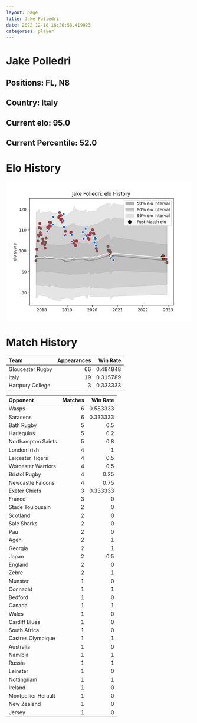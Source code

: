 ```yaml
---  
layout: page  
title: Jake Polledri  
date: 2022-12-18 16:26:58.419023  
categories: player  
---
```

# Jake Polledri

## Positions: FL, N8

## Country: Italy

## Current elo: 95.0

## Current Percentile: 52.0

# Elo History


![elo history](history_JakePolledri.png)
# Match History


| Team             |   Appearances |   Win Rate |
|:-----------------|--------------:|-----------:|
| Gloucester Rugby |            66 |   0.484848 |
| Italy            |            19 |   0.315789 |
| Hartpury College |             3 |   0.333333 |

| Opponent            |   Matches |   Win Rate |
|:--------------------|----------:|-----------:|
| Wasps               |         6 |   0.583333 |
| Saracens            |         6 |   0.333333 |
| Bath Rugby          |         5 |   0.5      |
| Harlequins          |         5 |   0.2      |
| Northampton Saints  |         5 |   0.8      |
| London Irish        |         4 |   1        |
| Leicester Tigers    |         4 |   0.5      |
| Worcester Warriors  |         4 |   0.5      |
| Bristol Rugby       |         4 |   0.25     |
| Newcastle Falcons   |         4 |   0.75     |
| Exeter Chiefs       |         3 |   0.333333 |
| France              |         3 |   0        |
| Stade Toulousain    |         2 |   0        |
| Scotland            |         2 |   0        |
| Sale Sharks         |         2 |   0        |
| Pau                 |         2 |   0        |
| Agen                |         2 |   1        |
| Georgia             |         2 |   1        |
| Japan               |         2 |   0.5      |
| England             |         2 |   0        |
| Zebre               |         2 |   1        |
| Munster             |         1 |   0        |
| Connacht            |         1 |   1        |
| Bedford             |         1 |   0        |
| Canada              |         1 |   1        |
| Wales               |         1 |   0        |
| Cardiff Blues       |         1 |   0        |
| South Africa        |         1 |   0        |
| Castres Olympique   |         1 |   1        |
| Australia           |         1 |   0        |
| Namibia             |         1 |   1        |
| Russia              |         1 |   1        |
| Leinster            |         1 |   0        |
| Nottingham          |         1 |   1        |
| Ireland             |         1 |   0        |
| Montpellier Herault |         1 |   0        |
| New Zealand         |         1 |   0        |
| Jersey              |         1 |   0        |